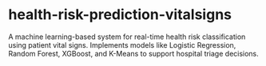 # health-risk-prediction-vitalsigns
A machine learning-based system for real-time health risk classification using patient vital signs. Implements models like Logistic Regression, Random Forest, XGBoost, and K-Means to support hospital triage decisions.
